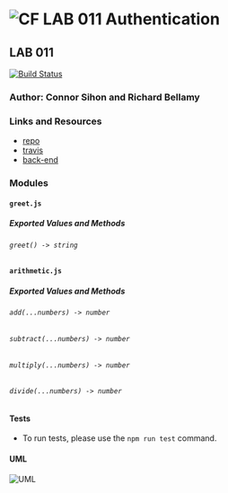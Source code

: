 ![CF](http://i.imgur.com/7v5ASc8.png) LAB 011 Authentication
==============================================

## LAB 011
[![Build Status](https://travis-ci.com/consihon/lab-011-authentication.svg?branch=master)](https://travis-ci.com/consihon/lab-011-authentication)

### Author: Connor Sihon and Richard Bellamy

### Links and Resources
* [repo](https://github.com/consihon/lab-011-authentication)
* [travis](https://travis-ci.com/consihon/lab-011-authentication)
* [back-end](https://dashboard.heroku.com/apps/lab-011-auth)

### Modules
#### `greet.js`
##### Exported Values and Methods

###### `greet() -> string`

#### `arithmetic.js`
##### Exported Values and Methods

###### `add(...numbers) -> number`
###### `subtract(...numbers) -> number`
###### `multiply(...numbers) -> number`
###### `divide(...numbers) -> number`


#### Tests
* To run tests, please use the `npm run test` command.

#### UML
![UML](uml.png)

